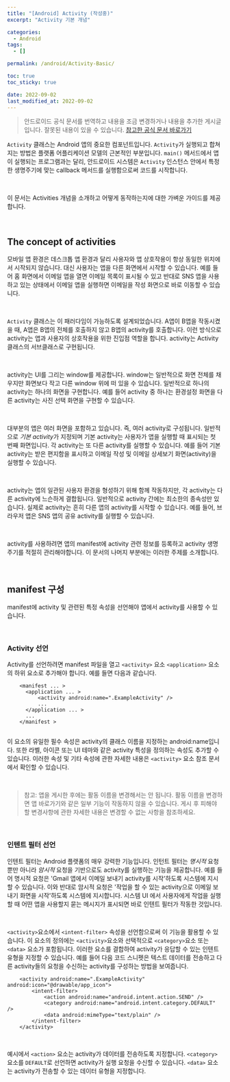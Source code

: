 ```yaml
---
title: "[Android] Activity (작성중)"
excerpt: "Activity 기본 개념"

categories:
  - Android
tags:
  - []

permalink: /android/Activity-Basic/

toc: true
toc_sticky: true

date: 2022-09-02
last_modified_at: 2022-09-02
---
```


> 안드로이드 공식 문서를 번역하고 내용을 조금 변경하거나 내용을 추가한 게시글입니다. 잘못된 내용이 있을 수 있습니다.
> [참고한 공식 문서 바로가기](https://developer.android.com/guide/components/activities/intro-activities)

`Activity` 클래스는 Android 앱의 중요한 컴포넌트입니다. `Activity`가 실행되고 합쳐지는 방법은 플랫폼 어플리케이션 모델의 근본적인 부분입니다. `main()` 메서드에서 앱이 실행되는 프로그램과는 달리, 안드로이드 시스템은 `Activity` 인스턴스 안에서 특정한 생명주기에 맞는 callback 메서드를 실행함으로써 코드를 시작합니다.

<br>

이 문서는 Activities 개념을 소개하고 어떻게 동작하는지에 대한 가벼운 가이드를 제공합니다.


<br>

## The concept of activities
모바일 앱 환경은 데스크톱 앱 환경과 달리 사용자와 앱 상호작용이 항상 동일한 위치에서 시작되지 않습니다. 대신 사용자는 앱을 다른 화면에서 시작할 수 있습니다. 예를 들어 홈 화면에서 이메일 앱을 열면 이메일 목록이 표시될 수 있고 반대로 SNS 앱을 사용하고 있는 상태에서 이메일 앱을 실행하면 이메일을 작성 화면으로 바로 이동할 수 있습니다.

<br>

`Activity` 클래스는 이 패러다임이 가능하도록 설계되었습니다. A앱이 B앱을 작동시켰을 때, A앱은 B앱의 전체를 호출하지 않고 B앱의 activity를 호출합니다. 이런 방식으로 activity는 앱과 사용자의 상호작용을 위한 진입점 역할을 합니다. activity는 Activity 클래스의 서브클래스로 구현됩니다.   

<br>

activity는 UI를 그리는 window를 제공합니다. window는 일반적으로 화면 전체를 채우지만 화면보다 작고 다른 window 위에 떠 있을 수 있습니다. 일반적으로 하나의 activity는 하나의 화면을 구현합니다. 예를 들어 activity 중 하나는 환경설정 화면을 다른 activity는 사진 선택 화면을 구현할 수 있습니다.

<br>

대부분의 앱은 여러 화면을 포함하고 있습니다. 즉, 여러 activity로 구성됩니다. 일반적으로 *기본 activity*가 지정되며 기본 activity는 사용자가 앱을 실행할 때 표시되는 첫 번째 화면입니다. 각 activity는 또 다른 activity를 실행할 수 있습니다. 예를 들어 기본 activity는 받은 편지함을 표시하고 이메일 작성 및 이메일 상세보기 화면(activity)을 실행할 수 있습니다.

<br>

activity는 앱의 일관된 사용자 환경을 형성하기 위해 함께 작동하지만, 각 activity는 다른 activity에 느슨하게 결합됩니다. 일반적으로 activity 간에는 최소한의 종속성만 있습니다. 실제로 activity는 흔히 다른 앱의 activity를 시작할 수 있습니다. 예를 들어, 브라우저 앱은 SNS 앱의 공유 activity를 실행할 수 있습니다.

<br>

activity를 사용하려면 앱의 manifest에 activity 관련 정보를 등록하고 activity 생명 주기를 적절히 관리해야합니다. 이 문서의 나머지 부분에는 이러한 주제를 소개합니다. 

<br>

## manifest 구성
manifest에 activity 및 관련된 특정 속성을 선언해야 앱에서 activity를 사용할 수 있습니다. 

<br>

### Activity 선언
Activity를 선언하려면 manifest 파일을 열고 `<activity>` 요소 `<application>` 요소의 하위 요소로 추가해야 합니다. 예를 들면 다음과 같습니다.
```
    <manifest ... >
      <application ... >
          <activity android:name=".ExampleActivity" />
          ...
      </application ... >
      ...
    </manifest >
    
```
이 요소의 유일한 필수 속성은 activity의 클래스 이름을 지정하는 android:name입니다. 또한 라벨, 아이콘 또는 UI 테마와 같은 activity 특성을 정의하는 속성도 추가할 수 있습니다. 이러한 속성 및 기타 속성에 관한 자세한 내용은 `<activity>` 요소 참조 문서에서 확인할 수 있습니다.

<br>

> 참고: 앱을 게시한 후에는 활동 이름을 변경해서는 안 됩니다. 활동 이름을 변경하면 앱 바로가기와 같은 일부 기능이 작동하지 않을 수 있습니다. 게시 후 피해야 할 변경사항에 관한 자세한 내용은 변경할 수 없는 사항을 참조하세요.

<br>

### 인텐트 필터 선언
인텐트 필터는 Android 플랫폼의 매우 강력한 기능입니다. 인턴트 필터는 *명시적* 요청 뿐만 아니라 *암시적* 요청을 기반으로도 activity를 실행하는 기능을 제공합니다. 예를 들어 명시적 요청은 'Gmail 앱에서 이메일 보내기 activity를 시작'하도록 시스템에 지시할 수 있습니다. 이와 반대로 암시적 요청은 '작업을 할 수 있는 activity으로 이메일 보내기 화면을 시작'하도록 시스템에 지시합니다. 시스템 UI 에서 사용자에게 작업을 실행할 때 어떤 앱을 사용할지 묻는 메시지가 표시되면 바로 인텐트 필터가 작동한 것입니다.

<br>

`<activity>`요소에서 `<intent-filter>` 속성을 선언함으로써 이 기능을 활용할 수 있습니다. 이 요소의 정의에는 `<activity>`요소와 선택적으로 `<category>`요소 또는 `<data>` 요소가 포함됩니다. 이러한 요소를 결합하여 activity가 응답할 수 있는 인텐트 유형을 지정할 수 있습니다. 예를 들어 다음 코드 스니펫은 텍스트 데이터를 전송하고 다른 activity들의 요청을 수신하는 activity를 구성하는 방법을 보여줍니다.

```
    <activity android:name=".ExampleActivity" android:icon="@drawable/app_icon">
        <intent-filter>
            <action android:name="android.intent.action.SEND" />
            <category android:name="android.intent.category.DEFAULT" />
            <data android:mimeType="text/plain" />
        </intent-filter>
    </activity>
```

<br>

예시에서 `<action>` 요소는 activity가 데이터를 전송하도록 지정합니다. `<category>` 요소를 `DEFAULT`로 선언하면 activity가 실행 요청을 수신할 수 있습니다. `<data>` 요소는 activity가 전송할 수 있는 데이터 유형을 지정합니다. 







